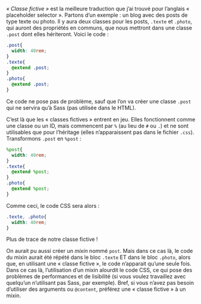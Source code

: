 *« Classe fictive »* est la meilleure traduction que j’ai trouvé pour
l’anglais « placeholder selector ». Partons d’un exemple : un blog
avec des posts de type texte ou photo. Il y aura deux classes pour les
posts, `.texte` et `.photo`, qui auront des propriétés en communs, que
nous mettront dans une classe `.post` dont elles hériteront. Voici le
code :

```scss
.post{
  width: 40rem;
}
.texte{
  @extend .post;
}
.photo{
  @extend .post;
}
```

Ce code ne pose pas de problème, sauf que l’on va créer une classe
`.post` qui ne servira qu’à Sass (pas utilisée dans le HTML).

C’est là que les « classes fictives » entrent en jeu. Elles
fonctionnent comme une classe ou un ID, mais commencent par `%` (au lieu
de `#` ou `.`) et ne sont utilisables que pour l’héritage (elles
n’apparaissent pas dans le fichier `.css`). Transformons
`.post` en `%post` :

```scss hl_lines="1 5 8"
%post{
  width: 40rem;
}
.texte{
  @extend %post;
}
.photo{
  @extend %post;
}
```

Comme ceci, le code CSS sera alors :

```css hl_lines="1"
.texte, .photo{
  width: 40rem;
}
```

Plus de trace de notre classe fictive !

On aurait pu aussi créer un *mixin* nommé `post`. Mais dans ce cas là,
le code du mixin aurait été répété dans le bloc `.texte` ET dans le bloc
`.photo`, alors que, en utilisant une « classe fictive », le code
n’apparait qu’une seule fois. Dans ce cas là, l’utilisation d’un mixin
alourdit le code CSS, ce qui pose des problèmes de performances et de
lisibilité (si vous voulez travaillez avec quelqu’un n’utilisant pas
Sass, par exemple). Bref, si vous n’avez pas besoin d’utiliser des
arguments ou `@content`, préférez une « classe fictive » à un mixin.